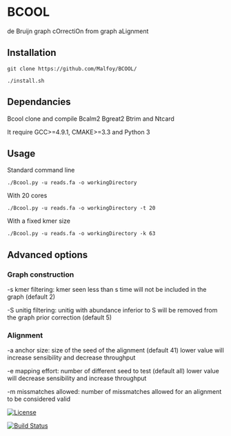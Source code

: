 # BCOOL
de Bruijn graph cOrrectiOn from graph aLignment

## Installation

`git clone https://github.com/Malfoy/BCOOL/`

`./install.sh`

## Dependancies
Bcool clone and compile Bcalm2 Bgreat2 Btrim and Ntcard

It require GCC>=4.9.1, CMAKE>=3.3 and Python 3

## Usage

Standard command line

`./Bcool.py -u reads.fa -o workingDirectory`

With 20 cores

`./Bcool.py -u reads.fa -o workingDirectory -t 20`

With a fixed kmer size

`./Bcool.py -u reads.fa -o workingDirectory -k 63`


## Advanced options

### Graph construction
-s kmer filtering: kmer seen less than s time will not be included in the graph (default 2)

-S unitig filtering: unitig with abundance inferior to S will be removed from the graph prior correction (default 5)

### Alignment
-a anchor size: size of the seed of the alignment (default 41) lower value will increase sensibility and decrease throughput

-e mapping effort: number of different seed to test (default all) lower value will decrease sensibility and increase throughput

-m missmatches allowed: number of missmatches allowed for an alignment to be considered valid






[![License](http://img.shields.io/:license-affero-blue.svg)](http://www.gnu.org/licenses/agpl-3.0.en.html)

[![Build Status](https://travis-ci.org/Malfoy/BWISE.svg?branch=master)](https://travis-ci.org/Malfoy/BCOOL)

